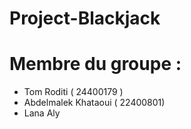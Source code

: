 # Project-Blackjack
# Membre du groupe :
* Tom Roditi ( 24400179 )
* Abdelmalek Khataoui ( 22400801)
* Lana Aly 